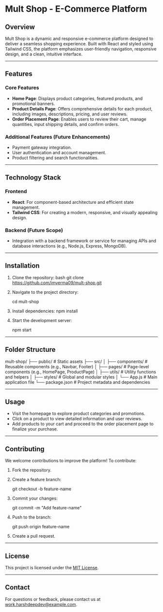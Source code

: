 # Mult Shop - E-Commerce Platform

## Overview
Mult Shop is a dynamic and responsive e-commerce platform designed to deliver a seamless shopping experience. Built with React and styled using Tailwind CSS, the platform emphasizes user-friendly navigation, responsive design, and a clean, intuitive interface.

---

## Features

### Core Features
- **Home Page**: Displays product categories, featured products, and promotional banners.
- **Product Details Page**: Offers comprehensive details for each product, including images, descriptions, pricing, and user reviews.
- **Order Placement Page**: Enables users to review their cart, manage quantities, input shipping details, and confirm orders.

### Additional Features (Future Enhancements)
- Payment gateway integration.
- User authentication and account management.
- Product filtering and search functionalities.

---

## Technology Stack

### Frontend
- **React**: For component-based architecture and efficient state management.
- **Tailwind CSS**: For creating a modern, responsive, and visually appealing design.

### Backend (Future Scope)
- Integration with a backend framework or service for managing APIs and database interactions (e.g., Node.js, Express, MongoDB).

---

## Installation

1. Clone the repository:
    bash
   git clone https://github.com/imverma09/mult-shop.git
   
2. Navigate to the project directory:
   
   cd mult-shop
   
3. Install dependencies:
   npm install
4. Start the development server:
   
   npm start
  

---

## Folder Structure


mult-shop/
├── public/              # Static assets
├── src/
│   ├── components/      # Reusable components (e.g., Navbar, Footer)
│   ├── pages/           # Page-level components (e.g., HomePage, ProductPage)
│   ├── utils/           # Utility functions and helpers
│   ├── styles/          # Global and modular styles
│   └── App.js           # Main application file
└── package.json         # Project metadata and dependencies


---

## Usage

- Visit the homepage to explore product categories and promotions.
- Click on a product to view detailed information and user reviews.
- Add products to your cart and proceed to the order placement page to finalize your purchase.

---

## Contributing

We welcome contributions to improve the platform! To contribute:

1. Fork the repository.
2. Create a feature branch:

   git checkout -b feature-name
  
3. Commit your changes:
   
   git commit -m "Add feature-name"
 
4. Push to the branch:
   
   git push origin feature-name
  
5. Create a pull request.

---

## License
This project is licensed under the [MIT License](LICENSE).

---

## Contact
For questions or feedback, please contact us at [work.harshdeepdev@example.com](mailto:work.harshdeepdev@example.com).


